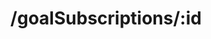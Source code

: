 ---
title: /goalSubscriptions/:id
position: 5.3
type: put
description: Update Goal Subscription
parameters:
  - name: target
    content: Target amount for the goal
  - name: status
    content: ACTIVE/PAUSE
  - name: nudge
    content: Whether the user wants to be nudged for funding approval
content_markdown: |-
  Update an existing goal subscription in the database.
left_code_blocks:
  - code_block: |-
      $.ajax({
        "url": "http://api.kapitalwise.com/goalSubscriptions/3",
        "type": "PUT",
        "data": {
          "token": "YOUR_APP_KEY",
      "target": 70,
      "status": "PAUSE",
      "nudge": false
        },
        "success": function(data) {
          alert(data);
        }
      });
    title: jQuery
    language: javascript
right_code_blocks:
  - code_block: |2-
      {
        "id": 3,
        "goalSuggestion": 1,
        "user": 1,
        "target": 700,
        "funded": 100,
        "startDate": "2018-07-17T18:30:00.000Z",
        "endDate": null,
        "nudge": false,
        "status": "PAUSE"
      }
    title: Response
    language: json
  - code_block: |2-
      {
        "error": true,
        "message": "Goal subscription doesn't exist"
      }
      {
        "error": true,
        "message": "Goal subscription status is invalid"
      }
      {
        "error": true,
        "message": "target amount is invalid"
      }
    title: Error
    language: json
---